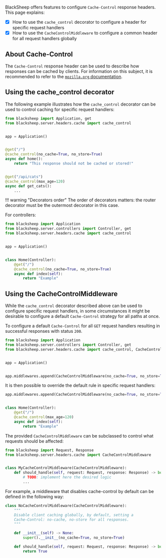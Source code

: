 BlackSheep offers features to configure `Cache-Control` response headers.
This page explains:

- [X] How to use the `cache_control` decorator to configure a header for specific
  request handlers
- [X] How to use the `CacheControlMiddleware` to configure a common header for all
  request handlers globally

## About Cache-Control

The `Cache-Control` response header can be used to describe how responses can
be cached by clients. For information on this subject, it is recommended to
refer to the [`mozilla.org` documentation](https://developer.mozilla.org/en-US/docs/Web/HTTP/Headers/Cache-Control).

## Using the cache_control decorator

The following example illustrates how the `cache_control` decorator can be used
to control caching for specific request handlers:

```python
from blacksheep import Application, get
from blacksheep.server.headers.cache import cache_control


app = Application()


@get("/")
@cache_control(no_cache=True, no_store=True)
async def home():
    return "This response should not be cached or stored!"


@get("/api/cats")
@cache_control(max_age=120)
async def get_cats():
    ...

```

!!! warning "Decorators order"
    The order of decorators matters: the router decorator must be the outermost
    decorator in this case.

For controllers:

```python
from blacksheep import Application
from blacksheep.server.controllers import Controller, get
from blacksheep.server.headers.cache import cache_control


app = Application()


class Home(Controller):
    @get("/")
    @cache_control(no_cache=True, no_store=True)
    async def index(self):
        return "Example"

```

## Using the CacheControlMiddleware

While the `cache_control` decorator described above can be used to configure
specific request handlers, in some circumstances it might be desirable to
configure a default `Cache-Control` strategy for all paths at once.

To configure a default `Cache-Control` for all `GET` request handlers resulting
in successful responses with status `200`.

```python
from blacksheep import Application
from blacksheep.server.controllers import Controller, get
from blacksheep.server.headers.cache import cache_control, CacheControlMiddleware


app = Application()


app.middlewares.append(CacheControlMiddleware(no_cache=True, no_store=True))
```

It is then possible to override the default rule in specific request handlers:

```python
app.middlewares.append(CacheControlMiddleware(no_cache=True, no_store=True))


class Home(Controller):
    @get("/")
    @cache_control(max_age=120)
    async def index(self):
        return "Example"
```

The provided `CacheControlMiddleware` can be subclassed to control what requests
should be affected:

```python
from blacksheep import Request, Response
from blacksheep.server.headers.cache import CacheControlMiddleware


class MyCacheControlMiddleware(CacheControlMiddleware):
    def should_handle(self, request: Request, response: Response) -> bool:
        # TODO: implement here the desired logic
        ...
```

For example, a middleware that disables cache-control by default can be defined in the following way:

```python
class NoCacheControlMiddleware(CacheControlMiddleware):
    """
    Disable client caching globally, by default, setting a
    Cache-Control: no-cache, no-store for all responses.
    """

    def __init__(self) -> None:
        super().__init__(no_cache=True, no_store=True)

    def should_handle(self, request: Request, response: Response) -> bool:
        return True
```
